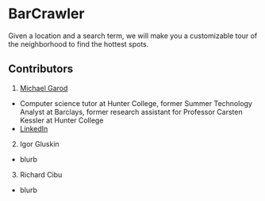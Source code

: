 # BarCrawler

Given a location and a search term, we will make you a customizable tour of the neighborhood to find the hottest spots.

## Contributors

1. [Michael Garod](http://github.com/mgarod)
  * Computer science tutor at Hunter College, former Summer Technology Analyst at Barclays, former research assistant for Professor Carsten Kessler at Hunter College
  * [LinkedIn](http://linkedin.com/in/mgarod)
2. Igor Gluskin
  * blurb
3. Richard Cibu
  * blurb
